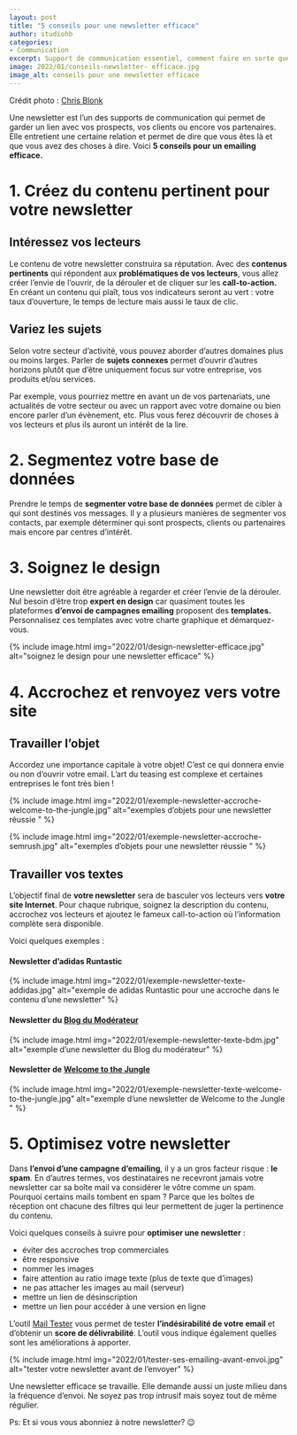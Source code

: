 ```yaml
---
layout: post
title: "5 conseils pour une newsletter efficace"
author: studiohb
categories:
- Communication
excerpt: Support de communication essentiel, comment faire en sorte que votre emailing soit un succès? Studio HB, agence web à Lyon, vous donne 5 conseils pour une newsletter efficace.
image: 2022/01/conseils-newsletter- efficace.jpg
image_alt: conseils pour une newsletter efficace
---
```


Crédit photo : [Chris Blonk](https://unsplash.com/@chriskristiansen)

Une newsletter est l’un des supports de communication qui permet de garder un lien avec vos prospects, vos clients ou encore vos partenaires. Elle entretient une certaine relation et permet de dire que vous êtes là et que vous avez des choses à dire. Voici **5 conseils pour un emailing efficace.**

# 1. Créez du contenu pertinent pour votre newsletter

## Intéressez vos lecteurs

Le contenu de votre newsletter construira sa réputation. Avec des **contenus pertinents** qui répondent aux **problématiques de vos lecteurs**, vous allez créer l’envie de l’ouvrir, de la dérouler et de cliquer sur les **call-to-action.**
En créant un contenu qui plaît, tous vos indicateurs seront au vert : votre taux d’ouverture, le temps de lecture mais aussi le taux de clic.

## Variez les sujets

Selon votre secteur d’activité, vous pouvez aborder d’autres domaines plus ou moins larges. Parler de **sujets connexes** permet d’ouvrir d’autres horizons plutôt que d’être uniquement focus sur votre entreprise, vos produits et/ou services.

Par exemple, vous pourriez mettre en avant un de vos partenariats, une actualités de votre secteur ou avec un rapport avec votre domaine ou bien encore parler d’un évènement, etc. Plus vous ferez découvrir de choses à vos lecteurs et plus ils auront un intérêt de la lire.

# 2. Segmentez votre base de données

Prendre le temps de **segmenter votre base de données** permet de cibler à qui sont destinés vos messages. Il y a plusieurs manières de segmenter vos contacts, par exemple déterminer qui sont prospects, clients ou partenaires mais encore par centres d’intérêt.

# 3. Soignez le design

Une newsletter doit être agréable à regarder et créer l’envie de la dérouler. Nul besoin d’être trop **expert en design** car quasiment toutes les plateformes **d’envoi de campagnes emailing** proposent des **templates.** Personnalisez ces templates avec votre charte graphique et démarquez-vous.

{% include image.html img="2022/01/design-newsletter-efficace.jpg" alt="soignez le design pour une newsletter efficace" %}

# 4. Accrochez et renvoyez vers votre site

## Travailler l’objet

Accordez une importance capitale à votre objet! C’est ce qui donnera envie ou non d’ouvrir votre email. L’art du teasing est complexe et certaines entreprises le font très bien !

{% include image.html img="2022/01/exemple-newsletter-accroche-welcome-to-the-jungle.jpg" alt="exemples d’objets pour une newsletter réussie " %}

{% include image.html img="2022/01/exemple-newsletter-accroche-semrush.jpg" alt="exemples d’objets pour une newsletter réussie " %}

## Travailler vos textes

L’objectif final de **votre newsletter** sera de basculer vos lecteurs vers **votre site Internet**. Pour chaque rubrique, soignez la description du contenu, accrochez vos lecteurs et ajoutez le fameux call-to-action où l’information complète sera disponible.

Voici quelques exemples :

#### Newsletter d’adidas Runtastic
{% include image.html img="2022/01/exemple-newsletter-texte-addidas.jpg" alt="exemple de adidas Runtastic pour une accroche dans le contenu d’une newsletter" %}
#### Newsletter du [Blog du Modérateur](https://www.blogdumoderateur.com/)
{% include image.html img="2022/01/exemple-newsletter-texte-bdm.jpg" alt="exemple d’une newsletter du Blog du modérateur" %}
#### Newsletter de [Welcome to the Jungle](https://www.welcometothejungle.com/fr)
{% include image.html img="2022/01/exemple-newsletter-texte-welcome-to-the-jungle.jpg" alt="exemple d’une newsletter de Welcome to the Jungle " %}

# 5. Optimisez votre newsletter

Dans **l’envoi d’une campagne d’emailing**, il y a un gros facteur risque : **le spam**. En d’autres termes, vos destinataires ne recevront jamais votre newsletter car sa boîte mail va considérer le vôtre comme un spam. Pourquoi certains mails tombent en spam ? Parce que les boîtes de réception ont chacune des filtres qui leur permettent de juger la pertinence du contenu.

Voici quelques conseils à suivre pour **optimiser une newsletter** :

- éviter des accroches trop commerciales
- être responsive
- nommer les images
- faire attention au ratio image texte (plus de texte que d’images)
- ne pas attacher les images au mail (serveur)
- mettre un lien de désinscription
- mettre un lien pour accéder à une version en ligne

L’outil [Mail Tester](https://www.mail-tester.com/) vous permet de tester **l’indésirabilité de votre email** et d’obtenir un **score de délivrabilité**. L’outil vous indique également quelles sont les améliorations à apporter.

{% include image.html img="2022/01/tester-ses-emailing-avant-envoi.jpg" alt="tester votre newsletter avant de l’envoyer" %}

Une newsletter efficace se travaille. Elle demande aussi un juste milieu dans la fréquence d’envoi. Ne soyez pas trop intrusif mais soyez tout de même régulier.

Ps: Et si vous vous abonniez à notre newsletter? 😉
